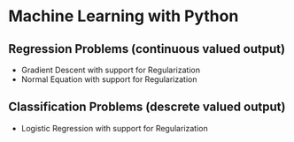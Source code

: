 # Machine Learning with Python

## Regression Problems (continuous valued output)
  - Gradient Descent with support for Regularization
  - Normal Equation with support for Regularization

## Classification Problems (descrete valued output)
  - Logistic Regression with support for Regularization 

